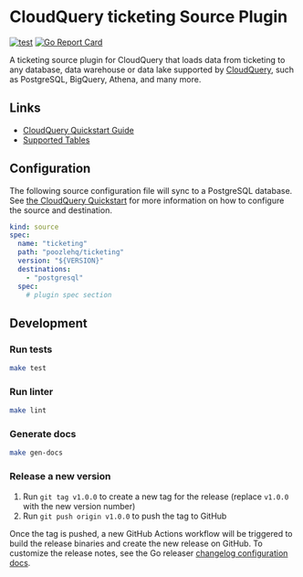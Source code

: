 # CloudQuery ticketing Source Plugin

[![test](https://github.com/poozlehq/cq-source-ticketing/actions/workflows/test.yaml/badge.svg)](https://github.com/poozlehq/cq-source-ticketing/actions/workflows/test.yaml)
[![Go Report Card](https://goreportcard.com/badge/github.com/poozlehq/cq-source-ticketing)](https://goreportcard.com/report/github.com/poozlehq/cq-source-ticketing)

A ticketing source plugin for CloudQuery that loads data from ticketing to any database, data warehouse or data lake supported by [CloudQuery](https://www.cloudquery.io/), such as PostgreSQL, BigQuery, Athena, and many more.

## Links

 - [CloudQuery Quickstart Guide](https://www.cloudquery.io/docs/quickstart)
 - [Supported Tables](docs/tables/README.md)


## Configuration

The following source configuration file will sync to a PostgreSQL database. See [the CloudQuery Quickstart](https://www.cloudquery.io/docs/quickstart) for more information on how to configure the source and destination.

```yaml
kind: source
spec:
  name: "ticketing"
  path: "poozlehq/ticketing"
  version: "${VERSION}"
  destinations:
    - "postgresql"
  spec:
    # plugin spec section
```

## Development

### Run tests

```bash
make test
```

### Run linter

```bash
make lint
```

### Generate docs

```bash
make gen-docs
```

### Release a new version

1. Run `git tag v1.0.0` to create a new tag for the release (replace `v1.0.0` with the new version number)
2. Run `git push origin v1.0.0` to push the tag to GitHub  

Once the tag is pushed, a new GitHub Actions workflow will be triggered to build the release binaries and create the new release on GitHub.
To customize the release notes, see the Go releaser [changelog configuration docs](https://goreleaser.com/customization/changelog/#changelog).

